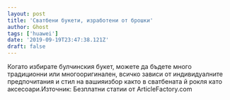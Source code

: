 ```yaml
---
layout: post
title: 'Сватбени букети, изработени от брошки'
author: Ghost
tags: ['huawei']
date: '2019-09-19T23:47:38.121Z'
draft: false
---
```


Когато избирате булчинския букет, можете да бъдете много традиционни или многооригинален, всичко зависи от индивидуалните предпочитания и стил на вашияизбор както в сватбената й рокля като аксесоари.Източник: Безплатни статии от ArticleFactory.com
